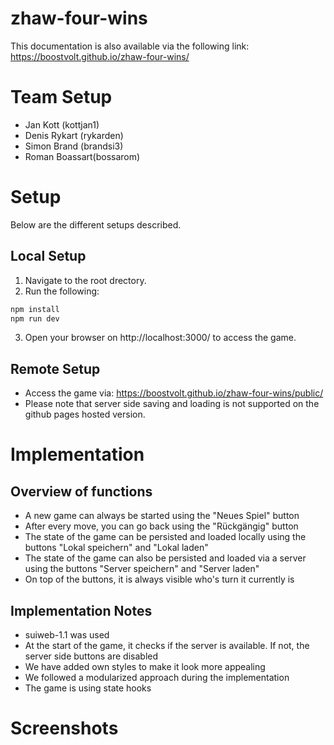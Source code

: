 # zhaw-four-wins
This documentation is also available via the following link: https://boostvolt.github.io/zhaw-four-wins/

# Team Setup
- Jan Kott (kottjan1)
- Denis Rykart (rykarden)
- Simon Brand (brandsi3)
- Roman Boassart(bossarom)

# Setup
Below are the different setups described.

## Local Setup
1. Navigate to the root drectory.
2. Run the following:
```sh
npm install
npm run dev
```
3. Open your browser on http://localhost:3000/ to access the game.

## Remote Setup
- Access the game via: https://boostvolt.github.io/zhaw-four-wins/public/
- Please note that server side saving and loading is not supported on the github pages hosted version.

# Implementation

## Overview of functions
- A new game can always be started using the "Neues Spiel" button
- After every move, you can go back using the "Rückgängig" button
- The state of the game can be persisted and loaded locally using the buttons "Lokal speichern" and "Lokal laden"
- The state of the game can also be persisted and loaded via a server using the buttons "Server speichern" and "Server laden"
- On top of the buttons, it is always visible who's turn it currently is

## Implementation Notes
- suiweb-1.1 was used
- At the start of the game, it checks if the server is available. If not, the server side buttons are disabled
- We have added own styles to make it look more appealing
- We followed a modularized approach during the implementation
- The game is using state hooks

# Screenshots
